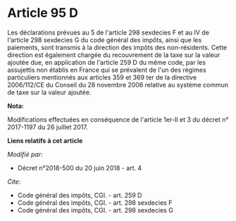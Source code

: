 # Article 95 D

Les déclarations prévues au 5 de l'article 298 sexdecies F et au IV de l'article 298 sexdecies G du code général des impôts,
ainsi que les paiements, sont transmis à la direction des impôts des non-résidents. Cette direction est également chargée du
recouvrement de la taxe sur la valeur ajoutée due, en application de l'article 259 D du même code, par les assujettis non
établis en France qui se prévalent de l'un des régimes particuliers mentionnés aux articles 359 et 369 ter de la directive
2006/112/CE du Conseil du 28 novembre 2006 relative au système commun de taxe sur la valeur ajoutée.

**Nota:**

Modifications effectuées en conséquence de l'article 1er-II et 3 du décret n° 2017-1197 du 26 juillet 2017.

**Liens relatifs à cet article**

_Modifié par_:

  - Décret n°2018-500 du 20 juin 2018 - art. 4

_Cite_:

  - Code général des impôts, CGI. - art. 259 D
  - Code général des impôts, CGI. - art. 298 sexdecies F
  - Code général des impôts, CGI. - art. 298 sexdecies G
